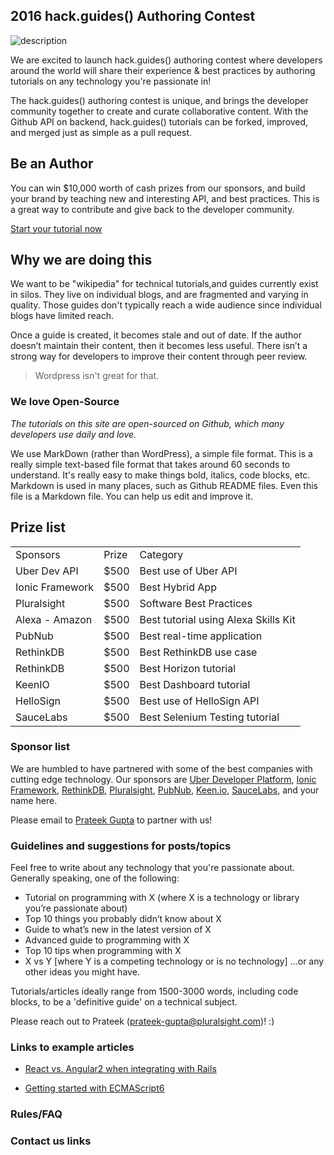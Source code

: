 ## 2016 hack.guides() Authoring Contest

![description](https://raw.githubusercontent.com/pluralsight/guides/master/images/def9d89e-21df-4d1b-ba1a-ae32ab131847.png)

We are excited to launch hack.guides() authoring contest where developers around the world will share their experience & best practices by authoring tutorials on any technology you're passionate in!

The hack.guides() authoring contest is unique, and brings the developer community together to create and curate collaborative content. With the Github API on backend, hack.guides() tutorials can be forked, improved, and merged just as simple as a pull request.

## Be an Author

You can win $10,000 worth of cash prizes from our sponsors, and build your brand by teaching new and interesting API, and best practices. This is a great way to contribute and give back to the developer community.

[Start your tutorial now](http://tutorials.pluralsight.com/write/)

## Why we are doing this

We want to be "wikipedia" for technical tutorials,and guides currently exist in silos. They live on individual blogs, and are fragmented and varying in quality. Those guides don't typically reach a wide audience since individual blogs have limited reach.

Once a guide is created, it becomes stale and out of date. If the author doesn’t maintain their content, then it becomes less useful. There isn’t a strong way for developers to improve their content through peer review. 

>Wordpress isn't great for that.

### We love Open-Source

*The tutorials on this site are open-sourced on Github, which many developers use daily and love.*

We use MarkDown (rather than WordPress), a simple file format. This is a really simple text-based file format that takes around 60 seconds to understand. It's really easy to make things bold, italics, code blocks, etc. Markdown is used in many places, such as Github README files. Even this file is a Markdown file. You can help us edit and improve it.

## Prize list

<table style="width:100%">
  <tr>
    <td>Sponsors</td>
    <td>Prize</td>
    <td>Category</td>
  </tr>
  <tr>
    <td>Uber Dev API</td>
    <td>$500</td>
    <td>Best use of Uber API</td>
  </tr>
  <tr>
    <td>Ionic Framework</td>
    <td>$500</td>
    <td>Best Hybrid App</td>
  </tr>
<tr>
    <td>Pluralsight</td>
    <td>$500</td>
    <td>Software Best Practices</td>
  </tr>
<tr>
    <td>Alexa - Amazon</td>
    <td>$500</td>
    <td>Best tutorial using Alexa Skills Kit</td>
  </tr>
<tr>
    <td>PubNub</td>
    <td>$500</td>
    <td>Best real-time application</td>
  </tr>
<tr>
    <td>RethinkDB</td>
    <td>$500</td>
    <td>Best RethinkDB use case</td>
  </tr>
<tr>
    <td>RethinkDB</td>
    <td>$500</td>
    <td>Best Horizon tutorial</td>
  </tr>
<tr>
    <td>KeenIO</td>
    <td>$500</td>
    <td>Best Dashboard tutorial</td>
  </tr>
<tr>
    <td>HelloSign</td>
    <td>$500</td>
    <td>Best use of HelloSign API</td>
  </tr>
<tr>
    <td>SauceLabs</td>
    <td>$500</td>
    <td>Best Selenium Testing tutorial</td>
  </tr>



</table>

</body>
</html>


### Sponsor list

We are humbled to have partnered with some of the best companies with cutting edge technology. Our sponsors are [Uber Developer Platform](https://developer.uber.com/), [Ionic Framework](http://ionicframework.com/), [RethinkDB](http://rethinkdb.com/), [Pluralsight](http://pluralsight.com/), [PubNub](http://pubnub.com/), [Keen.io](http://keen.io), [SauceLabs](http://saucelabs.com/), and your name here.

Please email to [Prateek Gupta](Prateek-Gupta@Pluralsight.com) to partner with us!

### Guidelines and suggestions for posts/topics

Feel free to write about any technology that you're passionate about. Generally speaking, one of the following:

- Tutorial on programming with X (where X is a technology or library you’re passionate about)
- Top 10 things you probably didn’t know about X
- Guide to what’s new in the latest version of X
- Advanced guide to programming with X
- Top 10 tips when programming with X
- X vs Y [where Y is a competing technology or is no technology]
...or any other ideas you might have. 

Tutorials/articles ideally range from 1500-3000 words, including code blocks, to be a 'definitive guide' on a technical subject.

Please reach out to Prateek (prateek-gupta@pluralsight.com)! :)

### Links to example articles

- [React vs. Angular2 when integrating with Rails](http://tutorials.pluralsight.com/ruby-ruby-on-rails/react-vs-angular-2-integration-with-rails)

- [Getting started with ECMAScript6](http://tutorials.pluralsight.com/front-end-javascript/getting-started-with-ecmascript6)

### Rules/FAQ



### Contact us links
